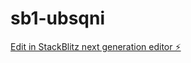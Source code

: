 # sb1-ubsqni

[Edit in StackBlitz next generation editor ⚡️](https://stackblitz.com/~/github.com/Aouza/sb1-ubsqni)